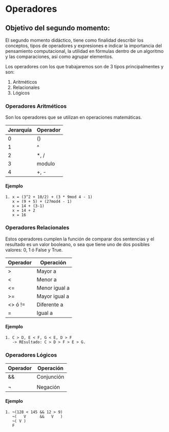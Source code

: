 # Operadores

## Objetivo del segundo momento:
El segundo momento didáctico, tiene como finalidad describir los conceptos, tipos de operadores y expresiones
e indicar la importancia del pensamiento computacional, la utilidad en fórmulas dentro de un algoritmo y las
comparaciones, así como agrupar elementos.

Los operadores con los que trabajaremos son de 3 tipos principalmentes y son:

1. Aritméticos
2. Relacionales
3. Lógicos

### Operadores Aritméticos

Son los operadores que se utilizan en operaciones matemáticas.

| Jerarquía     | Operador |
| ---      | ---       |
| 0 | () |
| 1 | ^ |
| 2 | *, / |
| 3 | modulo |
| 4 | +, - |

#### Ejemplo

```
1. x = (3^2 + 10/2) + (3 * 9mod 4 - 1)
   x = (9 + 5) + (27mod4 - 1)
   x = 14 + (3-1)
   x = 14 + 2
   x = 16
```

### Operadores Relacionales

Estos operadores cumplen la función de comparar dos sentencias y el resultado es un valor booleano, o sea que tiene uno de dos posibles valores: 0, 1 ó False y True.

| Operador | Operación |
| ---      | ---       |
| > | Mayor a |
| < | Menor a |
| <= | Menor igual a |
| >= | Mayor igual a |
| <> ó != | Diferente a |
| = | Igual a |

#### Ejemplo

```
1. C > D, E < F, G < E, D > F
   -> REsultado: C > D > F > E > G.
```

### Operadores Lógicos



| Operador | Operación |
| ---      | ---       |
| && | Conjunción |
| || | Disyunción |
| ¬ | Negación |

#### Ejemplo

```
1. ¬(128 < 145 && 12 > 9)
   ¬(   V      &&   V   )
   ¬( V )
   F
```
